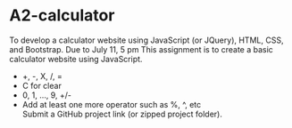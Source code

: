 # A2-calculator

To develop a calculator website using JavaScript (or JQuery), HTML, CSS, and Bootstrap.
Due to July 11, 5 pm
This assignment is to create a basic calculator website using JavaScript.
- +, -, X, /, =
- C for clear
- 0, 1, ..., 9, +/-
- Add at least one more operator such as %, ^, etc  
Submit a GitHub project link (or zipped project folder).
